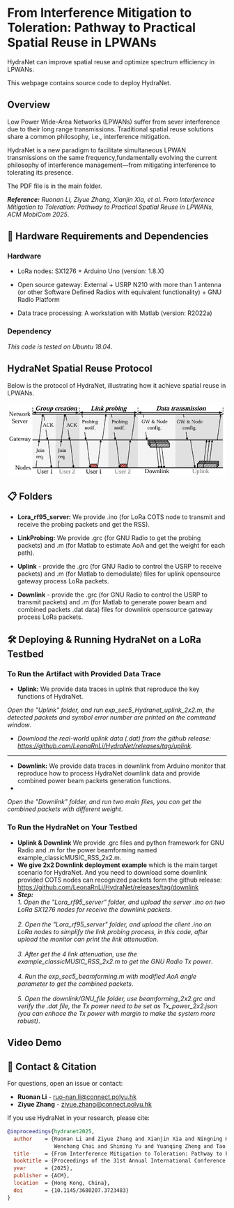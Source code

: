 # From Interference Mitigation to Toleration: Pathway to Practical Spatial Reuse in LPWANs
HydraNet can improve spatial reuse and optimize spectrum efficiency in LPWANs.

This webpage contains source code to deploy HydraNet.


## Overview
Low Power Wide-Area Networks (LPWANs) suffer from sever interference due to their long range transmissions. Traditional spatial reuse solutions share a common philosophy, i.e., interference mitigation. 

HydraNet is a new paradigm to facilitate simultaneous LPWAN transmissions on the same frequency,fundamentally evolving the current philosophy of interference management—from mitigating interference to tolerating its presence.

The PDF file is in the main folder.

***Reference:***
*Ruonan Li, Ziyue Zhang, Xianjin Xia, et al. From Interference Mitigation to Toleration: Pathway to Practical Spatial Reuse in LPWANs, ACM MobiCom 2025*. 
## 📌 Hardware Requirements and Dependencies
### Hardware
- LoRa nodes: SX1276 + Arduino Uno (version: 1.8.X)

- Open source gateway: External + USRP N210 with more than 1 antenna (or other Software Defined Radios with equivalent functionality) + GNU Radio Platform

- Data trace processing: A workstation with Matlab (version: R2022a)
### Dependency
*This code is tested on Ubuntu 18.04*.
## HydraNet Spatial Reuse Protocol
Below is the protocol of HydraNet, illustrating how it achieve spatial reuse in LPWANs.

<div align="center">
    <img src="Spatial_reuse_protocol.jpg" alt="HydraNet Spatial Reuse Protocol" width="600">
</div>

## 📋 Folders
- **Lora_rf95_server:** We provide .ino (for LoRa COTS node to transmit and receive the probing packets and get the RSS).
  
- **LinkProbing:** We provide .grc (for GNU Radio to get the probing packets) and .m (for Matlab to estimate AoA and get the weight for each path).

- **Uplink** - provide the .grc (for GNU Radio to control the USRP to receive packets) and .m (for Matlab to demodulate) files for uplink opensource gateway process LoRa packets.

- **Downlink** - provide the .grc (for GNU Radio to control the USRP to transmit packets) and .m (for Matlab to generate power beam and combined packets .dat data) files for downlink opensource gateway process LoRa packets.
  
## 🛠 Deploying & Running HydraNet on a LoRa Testbed
### **To Run the Artifact with Provided Data Trace**  

- **Uplink:** We provide data traces in uplink that reproduce the key functions of HydraNet.

*Open the "Uplink" folder, and run exp_sec5_Hydranet_uplink_2x2.m, the detected packets and symbol error number are printed on the command window*.
- *Download the real-world uplink data (.dat) from the github release: https://github.com/LeonaRnLi/HydraNet/releases/tag/uplink*.
---
- **Downlink:** We provide data traces in downlink from Arduino monitor that reproduce how to process HydraNet downlink data and provide combined power beam packets generation functions.
- 
*Open the "Downlink" folder, and run two main files, you can get the combined packets with different weight*.


### **To Run the HydraNet on Your Testbed**
- **Uplink & Downlink** We provide .grc files and python framework for GNU Radio and .m for the power beamforming named example_classicMUSIC_RSS_2x2.m.
- **We give 2x2 Downlink deployment example** which is the main target scenario for HydraNet. And you need to download some downlink provided COTS nodes can recognized packets form the github release: https://github.com/LeonaRnLi/HydraNet/releases/tag/downlink
- ***Step:***  
*1. Open the "Lora_rf95_server" folder, and upload the server .ino on two LoRa SX1276 nodes for receive the downlink packets*.  <br>  
*2. Open the "Lora_rf95_server" folder, and upload the client .ino on LoRa nodes to simplify the link probing process, in this code, after upload the monitor can print the link attenuation*.<br>  
*3. After get the 4 link attenuation, use the example_classicMUSIC_RSS_2x2.m to get the GNU Radio Tx power*.<br>  
*4. Run the exp_sec5_beamforming.m with modified AoA angle parameter to get the combined packets*.<br>  
*5. Open the downlink/GNU_file folder, use beamforming_2x2.grc and verify the .dat file, the Tx power need to be set as Tx_power_2x2.json (you can enhace the Tx power with margin to make the system more robust)*.<br>  

## Video Demo

## 📢 Contact & Citation
For questions, open an issue or contact:

- **Ruonan Li** - ruo-nan.li@connect.polyu.hk  
- **Ziyue Zhang** - ziyue.zhang@connect.polyu.hk  

If you use HydraNet in your research, please cite:

```bibtex
@inproceedings{hydranet2025,
  author    = {Ruonan Li and Ziyue Zhang and Xianjin Xia and Ningning Hou and 
               Wenchang Chai and Shiming Yu and Yuanqing Zheng and Tao Gu},
  title     = {From Interference Mitigation to Toleration: Pathway to Practical Spatial Reuse in LPWANs},
  booktitle = {Proceedings of the 31st Annual International Conference on Mobile Computing and Networking (ACM MobiCom ’25)},
  year      = {2025},
  publisher = {ACM},
  location  = {Hong Kong, China},
  doi       = {10.1145/3680207.3723483}
}
